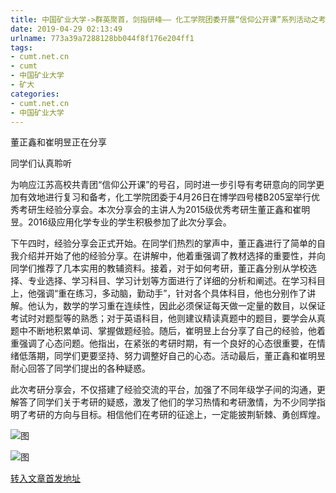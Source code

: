 ```yaml
---
title: 中国矿业大学->群英聚首，剑指研峰—— 化工学院团委开展“信仰公开课”系列活动之考研分享会 | cumt.net.cn
date: 2019-04-29 02:13:49
urlname: 773a39a7288128bb044f8f176e204ff1
tags: 
- cumt.net.cn
- cumt
- 中国矿业大学
- 矿大
categories:
- cumt.net.cn
- 中国矿业大学
---
```


董正鑫和崔明昱正在分享

同学们认真聆听

为响应江苏高校共青团“信仰公开课”的号召，同时进一步引导有考研意向的同学更加有效地进行复习和备考，化工学院团委于4月26日在博学四号楼B205室举行优秀考研生经验分享会。本次分享会的主讲人为2015级优秀考研生董正鑫和崔明昱。2016级应用化学专业的学生积极参加了此次分享会。

下午四时，经验分享会正式开始。在同学们热烈的掌声中，董正鑫进行了简单的自我介绍并开始了他的经验分享。在讲解中，他着重强调了教材选择的重要性，并向同学们推荐了几本实用的教辅资料。接着，对于如何考研，董正鑫分别从学校选择、专业选择、学习科目、学习计划等方面进行了详细的分析和阐述。在学习科目上，他强调“重在练习，多动脑，勤动手”，针对各个具体科目，他也分别作了讲解。他认为，数学的学习重在连续性，因此必须保证每天做一定量的数目，以保证考试时对题型等的熟悉；对于英语科目，他则建议精读真题中的题目，要学会从真题中不断地积累单词、掌握做题经验。随后，崔明昱上台分享了自己的经验，他着重强调了心态问题。他指出，在紧张的考研时期，有一个良好的心态很重要，在情绪低落期，同学们更要坚持、努力调整好自己的心态。活动最后，董正鑫和崔明昱耐心回答了同学们提出的各种疑惑。

此次考研分享会，不仅搭建了经验交流的平台，加强了不同年级学子间的沟通，更解答了同学们关于考研的疑惑，激发了他们的学习热情和考研激情，为不少同学指明了考研的方向与目标。相信他们在考研的征途上，一定能披荆斩棘、勇创辉煌。

![图](http://xwzx.cumt.edu.cn/_upload/article/images/13/5c/97ad189a474d9c59b00d43307431/fc7ef9c2-5018-49b1-a571-02421c8bcd82.jpg)

![图](http://xwzx.cumt.edu.cn/_upload/article/images/13/5c/97ad189a474d9c59b00d43307431/d0423690-96bd-4473-95a9-3bcc97e70016.jpg)

[转入文章首发地址](http://xwzx.cumt.edu.cn/f7/da/c523a522202/page.htm)